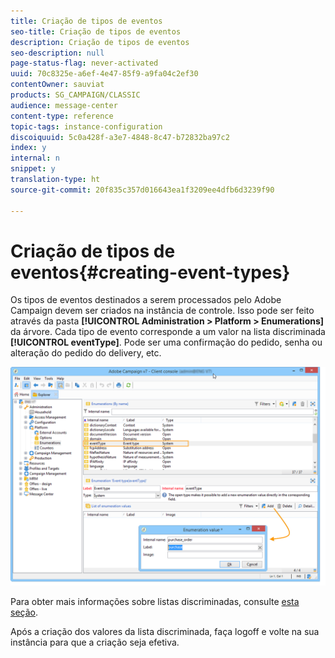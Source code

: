 ```yaml
---
title: Criação de tipos de eventos
seo-title: Criação de tipos de eventos
description: Criação de tipos de eventos
seo-description: null
page-status-flag: never-activated
uuid: 70c8325e-a6ef-4e47-85f9-a9fa04c2ef30
contentOwner: sauviat
products: SG_CAMPAIGN/CLASSIC
audience: message-center
content-type: reference
topic-tags: instance-configuration
discoiquuid: 5c0a428f-a3e7-4848-8c47-b72832ba97c2
index: y
internal: n
snippet: y
translation-type: ht
source-git-commit: 20f835c357d016643ea1f3209ee4dfb6d3239f90

---
```



# Criação de tipos de eventos{#creating-event-types}

Os tipos de eventos destinados a serem processados pelo Adobe Campaign devem ser criados na instância de controle. Isso pode ser feito através da pasta **[!UICONTROL Administration > Platform > Enumerations]** da árvore. Cada tipo de evento corresponde a um valor na lista discriminada **[!UICONTROL eventType]**. Pode ser uma confirmação do pedido, senha ou alteração do pedido do delivery, etc.

![](assets/messagecenter_eventtype_enum_001.png)

Para obter mais informações sobre listas discriminadas, consulte [esta seção](../../platform/using/managing-enumerations.md).

Após a criação dos valores da lista discriminada, faça logoff e volte na sua instância para que a criação seja efetiva.
